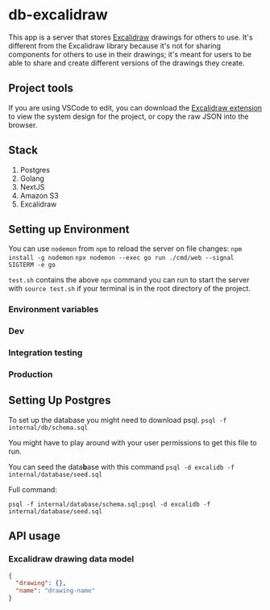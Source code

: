 # db-excalidraw

This app is a server that stores [Excalidraw](https://excalidraw.com/) drawings for others to use. It's different from the Excalidraw library because it's not for sharing components for others to use in their drawings; it's meant for users to be able to share and create different versions of the drawings they create.

## Project tools

If you are using VSCode to edit, you can download the [Excalidraw extension](https://marketplace.visualstudio.com/items?itemName=pomdtr.excalidraw-editor) to view the system design for the project, or copy the raw JSON into the browser.

## Stack

1. Postgres
2. Golang
3. NextJS
4. Amazon S3
5. Excalidraw

## Setting up Environment

You can use `nodemon` from `npm` to reload the server on file changes:
`npm install -g nodemon`
`npx nodemon --exec go run ./cmd/web --signal SIGTERM -e go`

`test.sh` contains the above `npx` command you can run to start the server with `source test.sh` if your terminal is in the root directory of the project.

### Environment variables

### Dev

### Integration testing

### Production

## Setting Up Postgres

To set up the database you might need to download psql.
`psql -f internal/db/schema.sql`

You might have to play around with your user permissions to get this file to run.

You can seed the data**b**ase with this command
`psql -d excalidb -f internal/database/seed.sql`

Full command:

`psql -f internal/database/schema.sql;psql -d excalidb -f internal/database/seed.sql`

## API usage

### Excalidraw drawing data model

```json
{
  "drawing": {},
  "name": "drawing-name"
}
```



